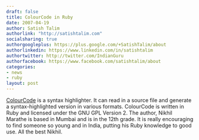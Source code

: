 ```yaml
---
draft: false
title: ColourCode in Ruby
date: 2007-04-19
author: Satish Talim
authorlink: "http://satishtalim.com"
socialsharing: true
authorgoogleplus: https://plus.google.com/+SatishTalim/about
authorlinkedin: https://www.linkedin.com/in/satishtalim
authortwitter: http://twitter.com/IndianGuru
authorfacebook: https://www.facebook.com/satishtalim/about
categories:
- news
- ruby
layout: post
---
```

[ColourCode](http://22bits.exofire.net/browse/code/colourcode) is a
syntax highlighter. It can read in a source file and generate a
syntax-highlighted version in various formats. ColourCode is written in
Ruby and licensed under the GNU GPL Version 2. The author, Nikhil
Marathe is based in Mumbai and is in the 12th grade. It is really
encouraging to find someone so young and in India, putting his Ruby
knowledge to good use. All the best Nikhil.
